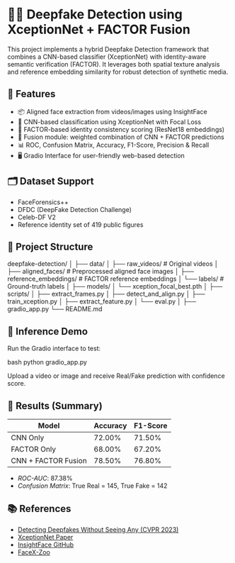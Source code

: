 # 🕵‍♂ Deepfake Detection using XceptionNet + FACTOR Fusion

This project implements a hybrid Deepfake Detection framework that combines a CNN-based classifier (XceptionNet) with identity-aware semantic verification (FACTOR). It leverages both spatial texture analysis and reference embedding similarity for robust detection of synthetic media.

## 🔧 Features

- 📦 Aligned face extraction from videos/images using InsightFace  
- 🧠 CNN-based classification using XceptionNet with Focal Loss  
- 🧬 FACTOR-based identity consistency scoring (ResNet18 embeddings)  
- 🔗 Fusion module: weighted combination of CNN + FACTOR predictions  
- 📊 ROC, Confusion Matrix, Accuracy, F1-Score, Precision & Recall  
- 🖥 Gradio Interface for user-friendly web-based detection  

## 🗂 Dataset Support

- FaceForensics++  
- DFDC (DeepFake Detection Challenge)  
- Celeb-DF V2  
- Reference identity set of 419 public figures  

## 📁 Project Structure


deepfake-detection/
│
├── data/
│   ├── raw_videos/           # Original videos
│   ├── aligned_faces/        # Preprocessed aligned face images
│   ├── reference_embeddings/ # FACTOR reference embeddings
│   └── labels/               # Ground-truth labels
│
├── models/
│   └── xception_focal_best.pth
│
├── scripts/
│   ├── extract_frames.py
│   ├── detect_and_align.py
│   ├── train_xception.py
│   ├── extract_feature.py
│   └── eval.py
│
├── gradio_app.py
└── README.md


## 🚀 Inference Demo

Run the Gradio interface to test:

bash
python gradio_app.py


Upload a video or image and receive Real/Fake prediction with confidence score.

## 🧪 Results (Summary)

| Model               | Accuracy | F1-Score |
| ------------------- | -------- | -------- |
| CNN Only            | 72.00%   | 71.50%   |
| FACTOR Only         | 68.00%   | 67.20%   |
| CNN + FACTOR Fusion | 78.50%   | 76.80%   |

- *ROC-AUC*: 87.38%  
- *Confusion Matrix*: True Real = 145, True Fake = 142  

## 📚 References

- [Detecting Deepfakes Without Seeing Any (CVPR 2023)](https://arxiv.org/abs/2304.07460)  
- [XceptionNet Paper](https://arxiv.org/abs/1610.02357)  
- [InsightFace GitHub](https://github.com/deepinsight/insightface)  
- [FaceX-Zoo](https://github.com/JDAI-CV/FaceX-Zoo)